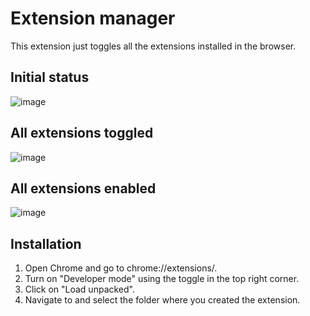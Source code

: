 # Extension manager

This extension just toggles all the extensions installed in the browser.

## Initial status
![image](https://github.com/user-attachments/assets/d00724c2-7fe7-438c-b00c-36076fcb3ff2)
## All extensions toggled
![image](https://github.com/user-attachments/assets/70894a6b-dad8-4695-86c0-283acfa01dc1)
## All extensions enabled
![image](https://github.com/user-attachments/assets/61b21ed2-a96e-46e0-9c29-44ebaa19b97f)

## Installation

1. Open Chrome and go to chrome://extensions/.
2. Turn on "Developer mode" using the toggle in the top right corner.
3. Click on "Load unpacked".
4. Navigate to and select the folder where you created the extension.

